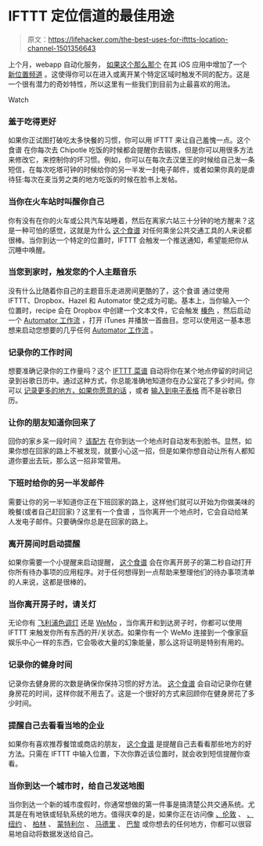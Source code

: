 # IFTTT 定位信道的最佳用途

> 原文：<https://lifehacker.com/the-best-uses-for-ifttts-location-channel-1501356643>

上个月，webapp 自动化服务， [如果这个那么那个](https://ifttt.com/) 在其 iOS 应用中增加了一个 [新位置频道](https://lifehacker.com/ifttt-for-iphone-adds-a-new-location-channel-1481934127) 。这使得你可以在进入或离开某个特定区域时触发不同的配方。这是一个很有潜力的奇妙特性，所以这里有一些我们到目前为止最喜欢的用法。

Watch

### 羞于吃得更好

如果你正试图打破吃太多快餐的习惯，你可以用 IFTTT 来让自己羞愧一点。这个食谱 在你每次去 Chipotle 吃饭的时候都会提醒你去锻炼，但是你可以用很多方法来修改它，来控制你的坏习惯。例如，你可以在每次去汉堡王的时候给自己发一条短信，在每次吃塔可钟的时候给你的另一半发一封电子邮件，或者如果你真的是虐待狂:每次在麦当劳之类的地方吃饭的时候在脸书上发帖。

### 当你在火车站时叫醒你自己

你有没有在你的火车或公共汽车站睡着，然后在离家六站三十分钟的地方醒来？这是一种可怕的感觉，这就是为什么 [这个食谱](https://ifttt.com/recipes/135156) 对任何乘坐公共交通工具的人来说都很棒。当你到达一个特定的位置时，IFTTT 会触发一个推送通知，希望能把你从沉睡中唤醒。

### 当您到家时，触发您的个人主题音乐

没有什么比随着你自己的主题音乐走进房间更酷的了，这个食谱 通过使用 IFTTT、Dropbox、Hazel 和 Automator 使之成为可能。基本上，当你输入一个位置时，recipe 会在 Dropbox 中创建一个文本文件，它会触发 [榛色](http://www.noodlesoft.com/hazel.php) ，然后启动一个 [Automator 工作流](https://www.dropbox.com/s/1xnihjgbqt32k8k/Greet%20me%20with%20awesome%20music.zip) ，打开 iTunes 并播放一首曲目。您可以使用这一基本思想来启动您想要的几乎任何 [Automator 工作流](https://lifehacker.com/show-us-your-best-automator-workflow-511701077) 。

### 记录你的工作时间

想要准确记录你的工作量吗？这个 [IFTTT 菜谱](https://ifttt.com/recipes/133380) 自动将你在某个地点停留的时间记录到谷歌日历中。通过这种方式，你总能准确地知道你在办公室花了多少时间。你可以 [记录更多的地方，如果你愿意的话](https://ifttt.com/recipes/133495) ，或者 [输入到电子表格](https://ifttt.com/recipes/133771) 而不是谷歌日历。

### 让你的朋友知道你回来了

回你的家乡呆一段时间？ [该配方](https://ifttt.com/recipes/133212) 在你到达一个地点时自动发布到脸书。显然，如果你想在回家的路上不被发现，就要小心这一招，但是如果你想自动让所有人都知道你要出去玩，那么这一招非常管用。

### 下班时给你的另一半发邮件

需要让你的另一半知道你正在下班回家的路上，这样他们就可以开始为你做美味的晚餐(或者自己赶回家)？这里有一个食谱 ，当你离开一个地点时，它会自动给某人发电子邮件。只要确保你总是在回家的路上。

### 离开房间时启动提醒

如果你需要一个小提醒来启动提醒， [这个食谱](https://ifttt.com/recipes/136311) 会在你离开房子的第二秒自动打开你所有待办事项的应用程序。对于任何想得到一点帮助来整理他们的待办事项清单的人来说，这都是很棒的。

### 当你离开房子时，请关灯

无论你有 [飞利浦色调灯](https://ifttt.com/recipes/133322) 还是 [WeMo](https://ifttt.com/recipes/134447) ，当你离开和到达房子时，你都可以使用 IFTTT 来触发你所有东西的开/关状态。如果你有一个 WeMo 连接到一个像家庭娱乐中心一样的东西，它会吸收大量的幻象能量，那么这将证明是特别有用的。

### 记录你的健身时间

记录你去健身房的次数是确保你保持习惯的好方法。 [这个食谱](https://ifttt.com/recipes/133209) 会自动记录你在健身房花的时间，这样你就不用去了。这是一个很好的方式来回顾你在健身房花了多少时间。

### 提醒自己去看看当地的企业

如果你有喜欢推荐餐馆或商店的朋友， [这个食谱](https://ifttt.com/recipes/134892) 是提醒自己去看看那些地方的好方法。只需在 IFTTT 中输入位置，下次你靠近该位置时，就会收到短信提醒你查看。

### 当你到达一个城市时，给自己发送地图

当你到达一个新的城市度假时，你通常想做的第一件事是搞清楚公共交通系统。尤其是在有地铁或轻轨系统的地方。值得庆幸的是，如果你正在访问像 [、伦敦](https://ifttt.com/recipes/134122) 、 [、纽约](https://ifttt.com/recipes/133039) 、 [柏林](https://ifttt.com/recipes/134111) 、 [蒙特利尔](https://ifttt.com/recipes/134115) 、 [马德里](https://ifttt.com/recipes/134114) 、 [巴黎](https://ifttt.com/recipes/134120) 或你想去的任何地方，你都可以很容易地自动将数据发送给自己。